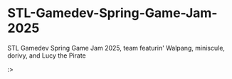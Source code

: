 # STL-Gamedev-Spring-Game-Jam-2025
STL Gamedev Spring Game Jam 2025, team featurin' Walpang, miniscule, dorivy, and Lucy the Pirate

:>
